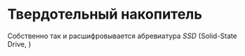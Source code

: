 # Твердотельный накопитель

Собственно так и расшифровывается абревиатура *SSD* (Solid-State Drive, )